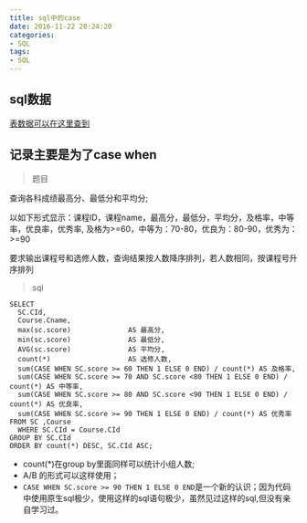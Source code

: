 ```yaml
---
title: sql中的case 
date: 2016-11-22 20:24:20
categories:
- SQL
tags:
- SQL
---
```


## sql数据

[表数据可以在这里查到](http://www.abble.top/2016/11/17/%E7%9B%B8%E5%85%B3%E5%AD%90%E6%9F%A5%E8%AF%A2%E5%92%8C%E4%B8%8D%E7%9B%B8%E5%85%B3%E5%AD%90%E6%9F%A5%E8%AF%A2/)

## 记录主要是为了case when

> 题目

查询各科成绩最高分、最低分和平均分;

以如下形式显示：课程ID，课程name，最高分，最低分，平均分，及格率，中等率，优良率，优秀率,
及格为>=60，中等为：70-80，优良为：80-90，优秀为：>=90

要求输出课程号和选修人数，查询结果按人数降序排列，若人数相同，按课程号升序排列

> sql

```
SELECT
  SC.CId,
  Course.Cname,
  max(sc.score)              AS 最高分,
  min(sc.score)              AS 最低分,
  AVG(sc.score)              AS 平均分,
  count(*)                   AS 选修人数,
  sum(CASE WHEN SC.score >= 60 THEN 1 ELSE 0 END) / count(*) AS 及格率,
  sum(CASE WHEN SC.score >= 70 AND SC.score <80 THEN 1 ELSE 0 END) / count(*) AS 中等率,
  sum(CASE WHEN SC.score >= 80 AND SC.score <90 THEN 1 ELSE 0 END) / count(*) AS 优良率,
  sum(CASE WHEN SC.score >= 90 THEN 1 ELSE 0 END) / count(*) AS 优秀率
FROM SC ,Course
  WHERE SC.CId = Course.CId
GROUP BY SC.CId
ORDER BY count(*) DESC, SC.CId ASC;
```

- count(*)在group by里面同样可以统计小组人数;
- A/B 的形式可以这样使用；
- `CASE WHEN SC.score >= 90 THEN 1 ELSE 0 END`是一个新的认识；因为代码中使用原生sql极少，使用这样的sql语句极少，虽然见过这样的sql,但没有亲自学习过。